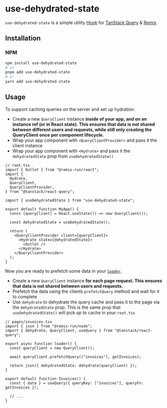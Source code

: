 # use-dehydrated-state

`use-dehydrated-state` is a simple utility [Hook](https://beta.reactjs.org/learn/reusing-logic-with-custom-hooks) for [TanStack Query](https://tanstack.com/query) & [Remix](https://remix.run).

## Installation

### NPM

```bash
npm install use-dehydrated-state
# or
pnpm add use-dehydrated-state
# or
yarn add use-dehydrated-state
```

## Usage

To support caching queries on the server and set up hydration:

- Create a new `QueryClient` instance **inside of your app, and on an instance ref (or in React state). This ensures that data is not shared between different users and requests, while still only creating the QueryClient once per component lifecycle.**
- Wrap your app component with `<QueryClientProvider>` and pass it the client instance
- Wrap your app component with `<Hydrate>` and pass it the `dehydratedState` prop from `useDehydratedState()`

```tsx
// root.tsx
import { Outlet } from "@remix-run/react";
import {
  Hydrate,
  QueryClient,
  QueryClientProvider,
} from "@tanstack/react-query";

import { useDehydratedState } from "use-dehydrated-state";

export default function MyApp() {
  const [queryClient] = React.useState(() => new QueryClient());

  const dehydratedState = useDehydratedState();

  return (
    <QueryClientProvider client={queryClient}>
      <Hydrate state={dehydratedState}>
        <Outlet />
      </Hydrate>
    </QueryClientProvider>
  );
}
```

Now you are ready to prefetch some data in your [`loader`](https://remix.run/docs/en/v1/api/conventions#loader).

- Create a new `QueryClient` instance **for each page request. This ensures that data is not shared between users and requests.**
- Prefetch the data using the clients `prefetchQuery` method and wait for it to complete
- Use `dehydrate` to dehydrate the query cache and pass it to the page via the `dehydratedState` prop. This is the same prop that `useDehydratedState()` will pick up to cache in your `root.tsx`

```tsx
// pages/invoices.tsx
import { json } from "@remix-run/node";
import { dehydrate, QueryClient, useQuery } from "@tanstack/react-query";

export async function loader() {
  const queryClient = new QueryClient();

  await queryClient.prefetchQuery(["invoices"], getInvoices);

  return json({ dehydratedState: dehydrate(queryClient) });
}

export default function Invoices() {
  const { data } = useQuery({ queryKey: ["invoices"], queryFn: getInvoices });

  // ...
}
```
